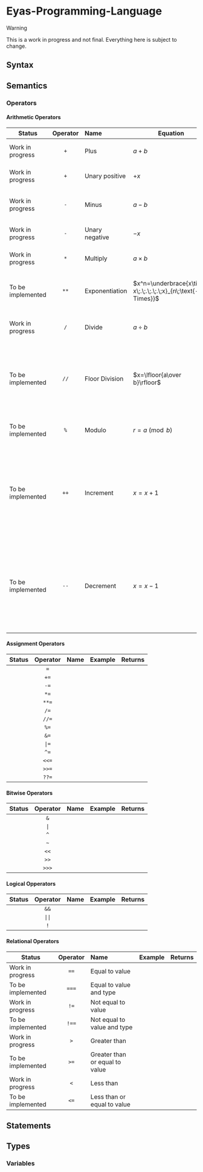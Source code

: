 # Eyas-Programming-Language
> [!WARNING]
> This is a work in progress and not final.
> Everything here is subject to change.

## Syntax

### 

## Semantics

### Operators

#### Arithmetic Operators

| Status | Operator | Name | Equation | Example | Returns |
|  ----  |   :--:   | :--  |   ----   |   :-:   |   ---   |
|Work in progress|`+`|Plus|$a\;+\;b$|`5 + 5`|Returns the sum of $a$ and $b$.|
|Work in progress|`+`|Unary positive|$+x$|`+5`|Specifies value as positive.|
|Work in progress|`-`|Minus|$a\;-\;b$|`5 - 3`|Returns the result of subtracting $b$ from $a$.|
|Work in progress|`-`|Unary negative|$-x$|`-5`|Specifies value as negative.|
|Work in progress|`*`|Multiply|$a\times b$|`5 * 5`|Returns the product of $a$ and $b$.|
|To be implemented|`**`|Exponentiation|$x^n=\underbrace{x\times x\;.\;.\;.\;.\;x}_{n\;\text{--- Times}}$|`5 ^^ 5`|Returns the result of raising $x$ to the power of $n$.|
|Work in progress|`/`|Divide|$a\;\div\;b$|`5 / 5`|Returns the quotient of dividing $a$ by $b$.|
|To be implemented|`//`|Floor Division|$x=\lfloor{a\over b}\rfloor$|`5 ^^ 5`|Returns the quotient of dividing $a$ by $b$ rounded down to the nearest whole number.|
|To be implemented|`%`|Modulo|$r=a\pmod b$|`5 % 3`|Returns the remainder of $a$ divided by $b$.|
|To be implemented|`++`|Increment|$x=x+1$|`++x` or `x++`|Pre-increment `++x` returns the value after increment, post-increment `x++` returns the original value, then increments.|
|To be implemented|`--`|Decrement|$x=x-1$|`--x` or `x--`|Pre-decrement `--x` returns the value after decrement, post-decrement `x--` returns the original value, then decrements.|


#### Assignment Operators

| Status | Operator | Name | Example | Returns |
|  ----  |   :--:   | :--  |   :-:   |   ---   |
||`=`|||||
||`+=`||||
||`-=`|||||
||`*=`|||||
||`**=`|||||
||`/=`|||||
||`//=`|||||
||`%=`|||||
||`&=`|||||
||`\|=`|||||
||`^=`|||||
||`<<=`|||||
||`>>=`|||||
||`??=`|||||


#### Bitwise Operators

| Status | Operator | Name | Example | Returns |
|  ----  |   :--:   | :--  |   :-:   |   ---   |
||`&`|||||
||`\|`|||||
||`^`|||||
||`~`|||||
||`<<`|||||
||`>>`|||||
||`>>>`|||||


#### Logical Opperators

| Status | Operator | Name | Example | Returns |
|  ----  |   :--:   | :--  |   :-:   |   ---   |
||`&&`|||||
||`\|\|`|||||
||`!`|||||


#### Relational Operators

| Status | Operator | Name | Example | Returns |
|  ----  |   :--:   | :--  |   :-:   |   ---   |
|Work in progress|`==`|Equal to value|||
|To be implemented|`===`|Equal to value and type|||
|Work in progress|`!=`|Not equal to value||||
|To be implemented|`!==`|Not equal to value and type|||
|Work in progress|`>`|Greater than||||
|To be implemented|`>=`|Greater than or equal to value|||
|Work in progress|`<`|Less than||||
|To be implemented|`<=`|Less than or equal to value|||


## Statements

### 

## Types

### Variables
